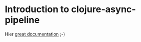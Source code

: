 # Introduction to clojure-async-pipeline

Hier [great documentation](http://jacobian.org/writing/what-to-write/) ;-)
